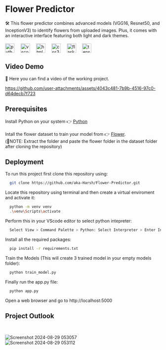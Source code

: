 # Flower Predictor

🛠️ This flower predictor combines advanced models (VGG16, Resnet50, and InceptionV3) to identify flowers from uploaded images. Plus, it comes with an interactive interface featuring both light and dark themes.<br>
<br><img src="https://cdn.jsdelivr.net/gh/devicons/devicon/icons/python/python-original.svg" height="30" alt="python logo"  />
<img width="12" />
<img src="https://cdn.jsdelivr.net/gh/devicons/devicon/icons/vscode/vscode-original.svg" height="30" alt="vscode logo"  />
<img width="12" />
<img src="https://cdn.jsdelivr.net/gh/devicons/devicon/icons/html5/html5-original.svg" height="30" alt="html5 logo"  />
<img width="12" />
<img src="https://cdn.jsdelivr.net/gh/devicons/devicon/icons/css3/css3-original.svg" height="30" alt="css3 logo"  />
<img width="12" />
<img src="https://www.pngfind.com/pngs/m/128-1286693_flask-framework-logo-svg-hd-png-download.png" height="30" alt="flask logo"  />
<img width="12" />
<img src="https://cdn.jsdelivr.net/gh/devicons/devicon/icons/tensorflow/tensorflow-original.svg" height="30" alt="tensorflow logo"  />

## Video Demo
🎥 Here you can find a video of the working project.

https://github.com/user-attachments/assets/4043c481-7b9b-4516-97c0-d64decb7f723


## Prerequisites

Install Python on your system 👉 [Python](https://www.python.org/downloads/)
<br><br>
Intall the flower dataset to train your model from 👉 [Flower](https://www.kaggle.com/datasets/alxmamaev/flowers-recognition).<br>
(🚨NOTE: Extract the folder and paste the flower folder in the dataset folder after cloning the repository)

## Deployment

To run this project first clone this repository using:

```bash
  git clone https://github.com/aka-Harsh/Flower-Predictor.git
```
Locate this repository using terminal and then create a virtual enviroment and activate it:

```bash
  python -m venv venv
  .\venv\Scripts\activate
```
Perform this in your VScode editor to select python intepreter:
```bash
  Select View > Command Palette > Python: Select Interpreter > Enter Interpreter path > venv > Script > python.exe
```

Install all the required packages:
```bash
  pip install -r requirements.txt
```
Train the Models (This will create 3 trained model in your empty models folder):
```bash
  python train_model.py
```

Finally run the app.py file:
```bash
  python app.py
```

Open a web browser and go to http://localhost:5000

## Project Outlook
<br>

![Screenshot 2024-08-29 053057](https://github.com/user-attachments/assets/55d25748-3a1c-4e20-a15c-f159d6e31add)<br>
![Screenshot 2024-08-29 053112](https://github.com/user-attachments/assets/6e1afbc4-4b0b-4a8f-b933-7137f3540103)
